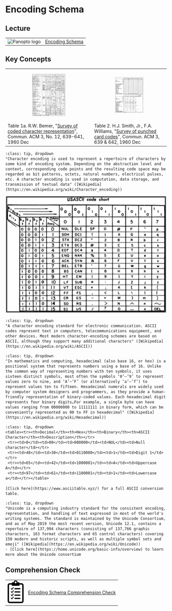 # Encoding Schema

## Lecture <i class="fa-solid fa-person-chalkboard" aria-hidden="true"></i>

<table>
 <tr><td>
<img src="https://elearn.southampton.ac.uk/wp-content/blogs.dir/sites/64/2021/04/PanPan.png" alt="Panopto logo" width="50"/></td>
  <td><a href="https://notredame.hosted.panopto.com/Panopto/Pages/Viewer.aspx?id=124b4fbb-7a33-4d0d-9cc9-aef3015169e6">Encoding Schema</a></td>
  </tr>
  </table>
  
## Key Concepts <i class="fa-solid fa-key" aria-hidden="true"></i>

<table border="0"><tr><td><p align="center"><img src="https://github.com/kwaldenphd/bits-bytes/blob/main/images/ACM_1.png?raw=true" width="40%"></p></td>
<td><p align="center"><img src="https://github.com/kwaldenphd/bits-bytes/blob/main/images/ACM_2.png?raw=true" width="40%"></p></td></tr>
<tr><td>Table 1a. R.W. Bemer, "<a href="https://web.archive.org/web/20131017062654/http://www.trailing-edge.com/~bobbemer/SURVEY.HTM">Survey of coded character representation</a>", Commun. ACM 3, No. 12, 639-641, 1960 Dec</td><td>Table 2. H.J. Smith, Jr., F.A. Williams, "<a href="https://web.archive.org/web/20131017062654/http://www.trailing-edge.com/~bobbemer/SURVEY.HTM">Survey of punched card codes</a>", Commun. ACM 3, 639 & 642, 1960 Dec</td></tr></table>

```{admonition} Character Encoding
:class: tip, dropdown
"Character encoding is used to represent a repertoire of characters by some kind of encoding system. Depending on the abstraction level and context, corresponding code points and the resulting code space may be regarded as bit patterns, octets, natural numbers, electrical pulses, etc. A character encoding is used in computation, data storage, and transmission of textual data" ([Wikipedia](https://en.wikipedia.org/wiki/Character_encoding))
```

<p align="center"><img src="https://github.com/kwaldenphd/bits-bytes/blob/main/images/ASCII.png?raw=true" width="500"></p>

```{admonition} American Standard Code for Information Interchange (ASCII)
:class: tip, dropdown
"A character encoding standard for electronic communication. ASCII codes represent text in computers, telecommunications equipment, and other devices. Most modern character-encoding schemes are based on ASCII, although they support many additional characters" ([Wikipedia](https://en.wikipedia.org/wiki/ASCII))
```

```{admonition} Hexadecimal (hex)
:class: tip, dropdown
"In mathematics and computing, hexadecimal (also base 16, or hex) is a positional system that represents numbers using a base of 16. Unlike the common way of representing numbers with ten symbols, it uses sixteen distinct symbols, most often the symbols ‘0’–’9’ to represent values zero to nine, and ‘A’–’F’ (or alternatively ‘a’–’f’) to represent values ten to fifteen. Hexadecimal numerals are widely used by computer system designers and programmers, as they provide a human-friendly representation of binary-coded values. Each hexadecimal digit represents four binary digits…For example, a single byte can have values ranging from 00000000 to 11111111 in binary form, which can be conveniently represented as 00 to FF in hexadecimal" ([Wikipedia](https://en.wikipedia.org/wiki/Hexadecimal))
```

```{admonition} Sample Conversation Table
:class: tip, dropdown
<table><tr><th>Decimal</th><th>Hex</th><th>Binary</th><th>ASCII Character</th><th>Description</th></tr>
 <tr><td>0</td><td>00</td><td>000000</td><td>NUL</td><td>Null character</td></tr>
 <tr><td>48</td><td>30</td><td>0110000</td><td>1</td><td>Digit 1</td></tr>
 <tr><td>65</td><td>42</td><td>1000001</td><td>A</td><td>Uppercase A</td></tr>
 <tr><td>97</td><td>61</td><td>1100001</td><td>1</td><td>Lowercase a</td></tr></table> 

[Click here](https://www.asciitable.xyz/) for a full ASCII conversion table.
```

```{admonition} Unicode
:class: tip, dropdown 
"Unicode is a computing industry standard for the consistent encoding, representation, and handling of text expressed in most of the world's writing systems. The standard is maintained by the Unicode Consortium, and as of May 2019 the most recent version, Unicode 12.1, contains a repertoire of 137,994 characters (consisting of 137,766 graphic characters, 163 format characters and 65 control characters) covering 150 modern and historic scripts, as well as multiple symbol sets and emoji" ([Wikipedia](https://en.wikipedia.org/wiki/Unicode))
- [Click here](https://home.unicode.org/basic-info/overview) to learn more about the Unicode consortium
```

## Comprehension Check <i class="fa-solid fa-clipboard-check" aria-hidden="true"></i>

<table>
 <tr><td>
<img src="https://github.com/kwaldenphd/bits-bytes/blob/main/images/clipboard.png?raw=true" alt="Clipboard icon" width="50"/></td>
  <td><a href="https://docs.google.com/forms/d/e/1FAIpQLScOk5_z6dRF8WvPUezpyU78sI2bvVrdnySVmNfH9IUGnXYh0w/viewform?usp=sf_link">Encoding Schema Comprehension Check</a></td>
  </tr>
  </table>